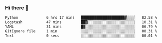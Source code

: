 ### Hi there 👋

<!--START_SECTION:waka-->

```txt
Python             6 hrs 17 mins   ████████████████████▓░░░░   82.58 %
Logstash           47 mins         ██▓░░░░░░░░░░░░░░░░░░░░░░   10.31 %
YAML               31 mins         █▓░░░░░░░░░░░░░░░░░░░░░░░   06.79 %
GitIgnore file     1 min           ░░░░░░░░░░░░░░░░░░░░░░░░░   00.31 %
Text               0 secs          ░░░░░░░░░░░░░░░░░░░░░░░░░   00.01 %
```

<!--END_SECTION:waka-->

<!--
**Jonas-VanHaeken/Jonas-VanHaeken** is a ✨ _special_ ✨ repository because its `README.md` (this file) appears on your GitHub profile.

Here are some ideas to get you started:

- 🔭 I’m currently working on ...
- 🌱 I’m currently learning ...
- 👯 I’m looking to collaborate on ...
- 🤔 I’m looking for help with ...
- 💬 Ask me about ...
- 📫 How to reach me: ...
- 😄 Pronouns: ...
- ⚡ Fun fact: ...
-->
